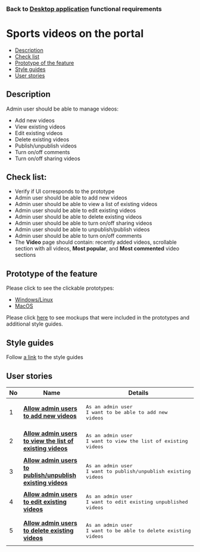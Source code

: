 ### Back to [Desktop application](/sports_hub_portal/desktop_application_features/desktop_application_features_list/) functional requirements

# Sports videos on the portal

- [Description](#description)
- [Check list](#check-list)
- [Prototype of the feature](#prototype-of-the-feature)
- [Style guides](#style-guides)
- [User stories](#user-stories)

## Description

Admin user should be able to manage videos:
  - Add new videos
  - View existing videos
  - Edit existing videos
  - Delete existing videos
  - Publish/unpublish videos
  - Turn on/off comments
  - Turn on/off sharing videos

## Check list:

  - Verify if UI corresponds to the prototype
  - Admin user should be able to add new videos
  - Admin user should be able to view a list of existing videos
  - Admin user should be able to edit existing videos
  - Admin user should be able to delete existing videos
  - Admin user should be able to turn on/off sharing videos
  - Admin user should be able to unpublish/publish videos
  - Admin user should be able to turn on/off comments
  - The <b>Video</b> page should contain: recently added videos, scrollable section with all videos, <b>Most popular</b>, and <b>Most commented</b> video sections

## Prototype of the feature

Please click to see the clickable prototypes:
  - [Windows/Linux](https://www.figma.com/proto/sj5B0S3PKcVWlggJ2Kn6ef/Video-Page?page-id=0%3A1073&node-id=8616%3A2300&viewport=266%2C48%2C0.04&scaling=min-zoom&starting-point-node-id=8616%3A2300&show-proto-sidebar=1)
  - [MacOS](https://www.figma.com/proto/sj5B0S3PKcVWlggJ2Kn6ef/Video-Page?page-id=0%3A1&node-id=8614%3A1735&viewport=266%2C48%2C0.11&scaling=min-zoom&starting-point-node-id=8614%3A1735&show-proto-sidebar=1)

Please click [here](https://www.figma.com/file/sj5B0S3PKcVWlggJ2Kn6ef/Video-Page?node-id=0%3A1) to see mockups that were included in the prototypes and additional style guides.

## Style guides

Follow [a link](https://www.figma.com/proto/0zkkf5WC77OSpvyD6YXpFE/Style-guides?page-id=0%3A1&node-id=19%3A5368&viewport=266%2C48%2C0.54&scaling=min-zoom&starting-point-node-id=19%3A5368) to the style guides

## User stories

No           |      Name     |   Details
------------ | ------------- | -------------
1 |[**Allow admin users to add new videos**](/sports_hub_portal/desktop_application_features/video_page/user_stories/add_new_video)|<pre>As an admin user<br>I want to be able to add new videos</pre>
2 |[**Allow admin users to view the list of existing videos**](/sports_hub_portal/desktop_application_features/video_page/user_stories/admin_videos_list)|<pre>As an admin user<br>I want to view the list of existing videos</pre>
3 |[**Allow admin users to publish/unpublish existing videos**](/sports_hub_portal/desktop_application_features/video_page/user_stories/publish_unpublish_video)|<pre>As an admin user<br>I want to publish/unpublish existing videos</pre>
4 |[**Allow admin users to edit existing videos**](/sports_hub_portal/desktop_application_features/video_page/user_stories/edit_existing_video)|<pre>As an admin user<br>I want to edit existing unpublished videos</pre>
5 |[**Allow admin users to delete existing videos**](/sports_hub_portal/desktop_application_features/video_page/user_stories/delete_existing_video)|<pre>As an admin user<br>I want to be able to delete existing videos</pre>
